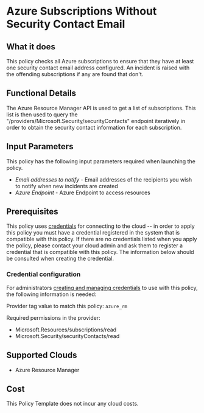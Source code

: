 # Azure Subscriptions Without Security Contact Email

## What it does

This policy checks all Azure subscriptions to ensure that they have at least one security contact email address configured. An incident is raised with the offending subscriptions if any are found that don't.

## Functional Details

The Azure Resource Manager API is used to get a list of subscriptions. This list is then used to query the "/providers/Microsoft.Security/securityContacts" endpoint iteratively in order to obtain the security contact information for each subscription.

## Input Parameters

This policy has the following input parameters required when launching the policy.

- *Email addresses to notify* - Email addresses of the recipients you wish to notify when new incidents are created
- *Azure Endpoint* - Azure Endpoint to access resources

## Prerequisites

This policy uses [credentials](https://docs.flexera.com/flexera/EN/Automation/ManagingCredentialsExternal.htm) for connecting to the cloud -- in order to apply this policy you must have a credential registered in the system that is compatible with this policy. If there are no credentials listed when you apply the policy, please contact your cloud admin and ask them to register a credential that is compatible with this policy. The information below should be consulted when creating the credential.

### Credential configuration

For administrators [creating and managing credentials](https://docs.flexera.com/flexera/EN/Automation/ManagingCredentialsExternal.htm) to use with this policy, the following information is needed:

Provider tag value to match this policy: `azure_rm`

Required permissions in the provider:

- Microsoft.Resources/subscriptions/read
- Microsoft.Security/securityContacts/read

## Supported Clouds

- Azure Resource Manager

## Cost

This Policy Template does not incur any cloud costs.
